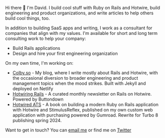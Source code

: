 Hi there 👋 I'm David. I build cool stuff with Ruby on Rails and Hotwire, build engineering and product organizations, and write articles to help others build cool things, too. 

In addition to building SaaS apps and writing, I work as a consultant for companies that align with my values. I'm available for short and long term consulting work to help your company:

- Build Rails applications
- Design and hire your first engineering organization

On my own time, I'm working on:

- [Colby.so](https://colby.so/) - My blog, where I write mostly about Rails and Hotwire, with the occasional diversion to broader engineering and product management topics when the mood strikes. Built with Jekyll and deployed on Netlify
- [Hotwiring Rails](https://buttondown.email/davidcolby) - A curated monthly newsletter on Rails on Hotwire. Powered by Buttondown
- [Hotwired ATS](https://davidcolby.gumroad.com/l/hotwired-ats) - A book on building a modern Ruby on Rails application with Hotwire and StimulusReflex, published on my own custom web application with purchasing powered by Gumroad. Rewrite for Turbo 8 publishing spring 2024.

Want to get in touch? You can [email me](mailto:david@colby.so) or find me on [Twitter](https://twitter.com/davidcolbyatx)
